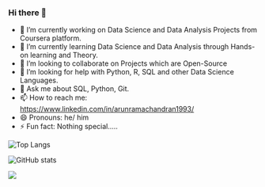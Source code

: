 ### Hi there 👋

- 🔭 I’m currently working on Data Science and Data Analysis Projects from Coursera platform.
- 🌱 I’m currently learning Data Science and Data Analysis through Hands-on learning and Theory.
- 👯 I’m looking to collaborate on Projects which are Open-Source
- 🤔 I’m looking for help with Python, R, SQL and other Data Science Languages.
- 💬 Ask me about SQL, Python, Git.
- 📫 How to reach me: https://www.linkedin.com/in/arunramachandran1993/
- 😄 Pronouns: he/ him
- ⚡ Fun fact: Nothing special.....


![Top Langs](https://github-readme-stats.vercel.app/api/top-langs/?username=ArunRamachandran25&theme=default)


![GitHub stats](https://github-readme-stats.vercel.app/api?username=ArunRamachandran25&show_icons=true&theme=default)


![](https://visitor-badge.laobi.icu/badge?page_id=ArunRamachandran25.ArunRamachandran25)






